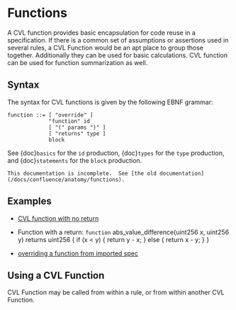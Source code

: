 Functions
=========

A CVL function provides basic encapsulation for code reuse in a specification. If there is a common set of assumptions 
or assertions used in several rules, a CVL Function would be an apt place to group those together. 
Additionally they can be used for basic calculations. CVL function can be used for function summarization as well.

Syntax
------

The syntax for CVL functions is given by the following EBNF grammar:

```
function ::= [ "override" ]
             "function" id
             [ "(" params ")" ]
             [ "returns" type ]
             block
```

See {doc}`basics` for the `id` production, {doc}`types` for the `type` production,
and {doc}`statements` for the `block` production.

```{todo}
This documentation is incomplete.  See [the old documentation](/docs/confluence/anatomy/functions).
```

Examples
--------
- [CVL function with no return](https://github.com/Certora/Examples/blob/14668d39a6ddc67af349bc5b82f73db73349ef18/CVLByExample/LiquidityPool/certora/specs/pool.spec#L24)

- Function with a return:
    `function` abs_value_difference(uint256 x, uint256 y) returns uint256 {
        if (x < y) {
          return y - x;
        } else {
          return x - y;
        }
    }
- [overriding a function from imported spec](https://github.com/Certora/Examples/blob/be09cf32c55e39f5f5aa8cba1431f9e519b52365/CVLByExample/import/certora/specs/sub.spec#L38)
  
Using a CVL Function
--------------------
  CVL Function may be called from within a rule, or from within another CVL Function.


